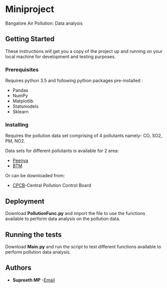 # Miniproject
Bangalore Air Pollution: Data analysis

## Getting Started
These instructions will get you a copy of the project up and running on your local machine for development and testing purposes.

### Prerequisites

  Requires python 3.5 and following python packages pre-installed :
* Pandas 
* NumPy
* Matplotlib
* Statsmodels
* Sklearn

### Installing

Requires the pollution data set comprising of 4 pollutants namely- CO, SO2, PM, NO2.
  
  Data sets for different pollutants is available for 2 area:
  * [Peenya](https://github.com/supreeth2812/Miniproject/tree/master/PEENYA)
  * [BTM](https://github.com/supreeth2812/Miniproject/tree/master/BTM)
  
  Or can be downloaded from:
  * [CPCB](http://www.cpcb.gov.in/CAAQM/frmUserAvgReportCriteria.aspx)-Central Pollution Control Board

## Deployment

  Download **PollutionFunc.py** and import the file to use the functions available to perform data analysis on the pollution data.

## Running the tests

  Download **Main.py** and run the script to test different functions available to perform pollution data analysis.
  
## Authors

* **Supreeth MP** -[Email](supreeth2812@gmail.com)

